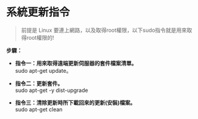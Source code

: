 # 系統更新指令

> 前提是 Linux 要連上網路，以及取得root權限，以下sudo指令就是用來取得root權限的!

<div class="Alert Alert--nuxt-green">

<b>步驟：</b>

</div>

- **指令一：用來取得遠端更新伺服器的套件檔案清單。**<br>
sudo apt-get update。<br>

- **指令二：更新套件。**<br>
sudo apt-get -y dist-upgrade<br>

- **指令三：清除更新時所下載回來的更新(安裝)檔案。**<br>
sudo apt-get clean

